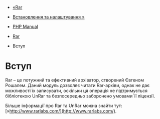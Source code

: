 - [«Rar](book.rar.md)
- [Встановлення та налаштування »](rar.setup.md)

- [PHP Manual](index.md)
- [Rar](book.rar.md)
-   Вступ

# Вступ

Rar – це потужний та ефективний архіватор, створений Євгеном Рошалем.
Даний модуль дозволяє читати Rar-архіви, однак не дає можливості їх
записувати, оскільки ця операція не підтримується бібліотекою UnRar та
безпосередньо заборонено умовами її ліцензії.

Більше інформації про Rar та UnRar можна знайти тут:
[»http://www.rarlabs.com/](http://www.rarlabs.com/).
